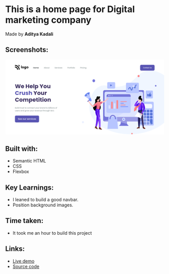 # This is a home page for Digital marketing company

Made by **Aditya Kadali**

## Screenshots:

![Desktop view](./screenshots/desktop.png)

## Built with:

- Semantic HTML
- CSS
- Flexbox

## Key Learnings:

- I leaned to build a good navbar.
- Position background images.

## Time taken:

- It took me an hour to build this project

## Links:

- [Live demo](https://digital-marketing-lcodemo.netlify.app/)
- [Source code](https://github.com/Adityakadali/Digital-Marketing-Homepage)
